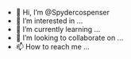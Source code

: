 - 👋 Hi, I’m @Spydercospenser
- 👀 I’m interested in ...
- 🌱 I’m currently learning ...
- 💞️ I’m looking to collaborate on ...
- 📫 How to reach me ...

<!---
Spydercospenser/Spydercospenser is a ✨ special ✨ repository because its `README.md` (this file) appears on your GitHub profile.
You can click the Preview link to take a look at your changes.
--->
